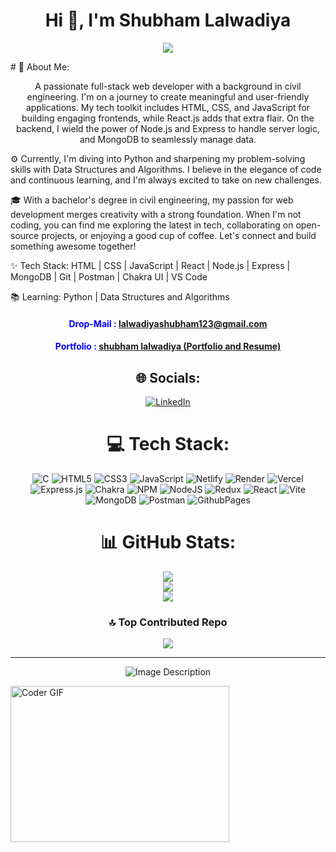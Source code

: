 <h1 align="center">Hi 👋, I'm Shubham Lalwadiya</h1>
<p color="#fbb400" align="center">
  <a href="https://github.com/Ratheshan03/readme-typing-svg"><img src="https://readme-typing-svg.herokuapp.com?lines=Full+Stack+Web+Developer;Aspiring+Learner;Frontend;Backend;DSA&center=true&width=500&height=60"></a>
</p>
# 💫 About Me:


<p align="center" >A passionate full-stack web developer with a background in civil engineering. I'm on a journey to create meaningful and user-friendly applications. My tech toolkit includes HTML, CSS, and JavaScript for building engaging frontends, while React.js adds that extra flair. On the backend, I wield the power of Node.js and Express to handle server logic, and MongoDB to seamlessly manage data.

⚙️ Currently, I'm diving into Python and sharpening my problem-solving skills with Data Structures and Algorithms. I believe in the elegance of code and continuous learning, and I'm always excited to take on new challenges.

🎓 With a bachelor's degree in civil engineering, my passion for web development merges creativity with a strong foundation. When I'm not coding, you can find me exploring the latest in tech, collaborating on open-source projects, or enjoying a good cup of coffee. Let's connect and build something awesome together!

✨ Tech Stack: HTML | CSS | JavaScript | React | Node.js | Express | MongoDB | Git | Postman | Chakra UI | VS Code

📚 Learning: Python | Data Structures and Algorithms</p>

<div align="center">
<h4 align="center" style="color:blue;">Drop-Mail : <a href="mailto:lalwadiyashubham123@gmail.com">lalwadiyashubham123@gmail.com</a> </h4>
<h4 align="center" style="color:blue;">Portfolio : <a href="https://shubhamlalwadiya.github.io/ShubhamLalwadiya_portfolio_2024/"> shubham lalwadiya (Portfolio and Resume)</a></h4>

## 🌐 Socials:
 [![LinkedIn](https://img.shields.io/badge/LinkedIn-%230077B5.svg?logo=linkedin&logoColor=white)](https://linkedin.com/in/shubham-lalwadiya-402081221) 

# 💻 Tech Stack:
![C](https://img.shields.io/badge/c-%2300599C.svg?style=flat&logo=c&logoColor=white) ![HTML5](https://img.shields.io/badge/html5-%23E34F26.svg?style=flat&logo=html5&logoColor=white)  ![CSS3](https://img.shields.io/badge/css3-%231572B6.svg?style=flat&logo=css3&logoColor=white) ![JavaScript](https://img.shields.io/badge/javascript-%23323330.svg?style=flat&logo=javascript&logoColor=%23F7DF1E)  ![Netlify](https://img.shields.io/badge/netlify-%23000000.svg?style=flat&logo=netlify&logoColor=#00C7B7) ![Render](https://img.shields.io/badge/Render-%46E3B7.svg?style=flat&logo=render&logoColor=white) ![Vercel](https://img.shields.io/badge/vercel-%23000000.svg?style=flat&logo=vercel&logoColor=white) ![Express.js](https://img.shields.io/badge/express.js-%23404d59.svg?style=flat&logo=express&logoColor=%2361DAFB) ![Chakra](https://img.shields.io/badge/chakra-%234ED1C5.svg?style=flat&logo=chakraui&logoColor=white) ![NPM](https://img.shields.io/badge/NPM-%23CB3837.svg?style=flat&logo=npm&logoColor=white) ![NodeJS](https://img.shields.io/badge/node.js-6DA55F?style=flat&logo=node.js&logoColor=white) ![Redux](https://img.shields.io/badge/redux-%23593d88.svg?style=flat&logo=redux&logoColor=white) ![React](https://img.shields.io/badge/react-%2320232a.svg?style=flat&logo=react&logoColor=%2361DAFB) ![Vite](https://img.shields.io/badge/vite-%23646CFF.svg?style=flat&logo=vite&logoColor=white) ![MongoDB](https://img.shields.io/badge/MongoDB-%234ea94b.svg?style=flat&logo=mongodb&logoColor=white) ![Postman](https://img.shields.io/badge/Postman-FF6C37?style=flat&logo=postman&logoColor=white) ![GithubPages](https://img.shields.io/badge/github%20pages-121013?style=flat&logo=github&logoColor=white)
# 📊 GitHub Stats:
![](https://github-readme-stats.vercel.app/api?username=SHUBHAMLALWADIYA&theme=blue-green&hide_border=false&include_all_commits=false&count_private=false)<br/>
![](https://github-readme-streak-stats.herokuapp.com/?user=SHUBHAMLALWADIYA&theme=blue-green&hide_border=false)<br/>
![](https://github-readme-stats.vercel.app/api/top-langs/?username=SHUBHAMLALWADIYA&theme=blue-green&hide_border=false&include_all_commits=false&count_private=false&layout=compact)

### 🔝 Top Contributed Repo
![](https://github-contributor-stats.vercel.app/api?username=SHUBHAMLALWADIYA&limit=5&theme=darkhub&combine_all_yearly_contributions=true)

---

![Image Description]([image_url](https://app.gemoo.com/share/image-annotation/639865299748798464?codeId=DWllz1QbzmgGp&origin=imageurlgenerator))

</div>
<img alt="Coder GIF" height=250 width=350 src="https://magiccopy.xyz/assets/images/hadder.gif" />


<!-- Proudly created with GPRM ( https://gprm.itsvg.in ) -->


